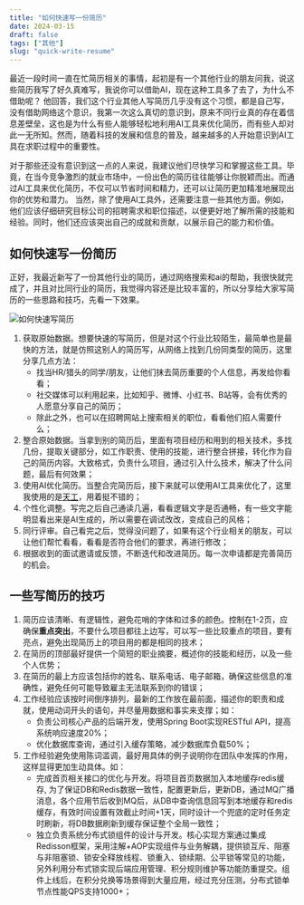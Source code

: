 ```yaml
---
title: "如何快速写一份简历"
date: 2024-03-15
draft: false
tags: ["其他"]
slug: "quick-write-resume"
---
```


最近一段时间一直在忙简历相关的事情，起初是有一个其他行业的朋友问我，说这些简历我写了好久真难写，我说你可以借助AI，现在这种工具多了去了，为什么不借助呢？
他回答，我们这个行业其他人写简历几乎没有这个习惯，都是自己写，没有借助网络这个意识，我第一次这么真切的意识到，原来不同行业真的存在着信息差壁垒，这也是为什么有些人能够轻松地利用AI工具来优化简历，而有些人却对此一无所知。然而，随着科技的发展和信息的普及，越来越多的人开始意识到AI工具在求职过程中的重要性。

对于那些还没有意识到这一点的人来说，我建议他们尽快学习和掌握这些工具。毕竟，在当今竞争激烈的就业市场中，一份出色的简历往往能够让你脱颖而出。而通过AI工具来优化简历，不仅可以节省时间和精力，还可以让简历更加精准地展现出你的优势和潜力。
当然，除了使用AI工具外，还需要注意一些其他方面。例如，他们应该仔细研究目标公司的招聘需求和职位描述，以便更好地了解所需的技能和经验。同时，他们还应该突出自己的成就和贡献，以展示自己的能力和价值。

## 如何快速写一份简历
正好，我最近新写了一份其他行业的简历，通过网络搜索和ai的帮助，我很快就完成了，并且对比同行业的简历，我觉得内容还是比较丰富的，所以分享给大家写简历的一些思路和技巧，先看一下效果。

![如何快速写简历](/iblog/posts/annex/images/essays/如何快速写简历.png)


1. 获取原始数据。想要快速的写简历，但是对这个行业比较陌生，最简单也是最快的方法，就是仿照这别人的简历写，从网络上找到几份同类型的简历，这里分享几点方法：
    - 找当HR/猎头的同学/朋友，让他们抹去简历重要的个人信息，再发给你看看；
    - 社交媒体可以利用起来，比如知乎、微博、小红书、B站等，会有优秀的人愿意分享自己的简历；
    - 除此之外，也可以在招聘网站上搜索相关的职位，看看他们招人需要什么；
2. 整合原始数据。当拿到别的简历后，里面有项目经历和用到的相关技术，多找几份，提取关键部分，如工作职责、使用的技能，进行整合拼接，转化作为自己的简历内容。大致格式，负责什么项目，通过引入什么技术，解决了什么问题，最后有何效果；
3. 使用AI优化简历。当整合完简历后，接下来就可以使用AI工具来优化了，这里我使用的是[天工](https://chat.tiangong.cn/)，用着挺不错的；
4. 个性化调整。写完之后自己通读几遍，看看逻辑文字是否通畅，有一些文字能明显看出来是AI生成的，所以需要在调试改改，变成自己的风格；
5. 同行评审。自己看完之后，觉得没问题了，如果有这个行业相关的朋友，可以让他们帮忙看看，看看是否符合他们的要求，再进行修改；
6. 根据收到的面试邀请或反馈，不断迭代和改进简历。每一次申请都是完善简历的机会。

## 一些写简历的技巧
1. 简历应该清晰、有逻辑性，避免花哨的字体和过多的颜色。控制在1-2页，应确保**重点突出**，不要什么项目都往上边写，可以写一些比较重点的项目，要有亮点，避免出现简历上的项目用的都是相同的技术；
2. 在简历的顶部最好提供一个简短的职业摘要，概述你的技能和经历，以及一些个人优势；
3. 在简历的最上方应该包括你的姓名、联系电话、电子邮箱，确保这些信息的准确性，避免任何可能导致雇主无法联系到你的错误；
3. 工作经验应该按时间倒序排列，最新的工作放在最前面，描述你的职责和成就，使用动词开头的语句，并尽量用数据和事实来支撑；如：
   - 负责公司核心产品的后端开发，使用Spring Boot实现RESTful API，提高系统响应速度20%；
   - 优化数据库查询，通过引入缓存策略，减少数据库负载50%；
4. 工作经验避免使用陈词滥调，最好用具体的例子说明你在团队中发挥的作用，这样显得更加生动具体。如：
   - 完成首页相关接口的优化与开发。将项目首页数据加入本地缓存redis缓存, 为了保证DB和Redis数据一致性，配置更新后，更新DB，通过MQ广播消息，各个应用节后收到MQ后，从DB中查询信息回写到本地缓存和redis缓存，有效时间设置有效截止时间+1天，同时设计一个兜底的定时任务定时刷新，将DB数据刷新到缓存保证整个全局一致性；
   - 独立负责系统分布式锁组件的设计与开发。核心实现方案通过集成Redisson框架，采用注解+AOP实现组件与业务解耦，提供锁互斥、阻塞与非阻塞锁、锁安全释放线程、锁重入、锁续期、公平锁等常见的功能，另外利用分布式锁实现后端应用管理、积分规则维护等功能防重提交。组件上线后，在积分兑换等场景得到大量应用，经过充分压测，分布式锁单节点性能QPS支持1000+；
